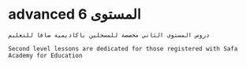 # advanced المستوى 6  

```{warning}
دروس المستوى الثاني مخصصة للمسجلين باكاديمية صافا للتعليم

Second level lessons are dedicated for those registered with Safa Academy for Education
```
